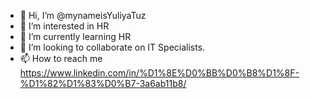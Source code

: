 - 👋 Hi, I’m @mynameisYuliyaTuz
- 👀 I’m interested in HR
- 🌱 I’m currently learning HR
- 💞️ I’m looking to collaborate on IT Specialists.
- 📫 How to reach me https://www.linkedin.com/in/%D1%8E%D0%BB%D0%B8%D1%8F-%D1%82%D1%83%D0%B7-3a6ab11b8/

<!---
mynameisYuliyaTuz/mynameisYuliyaTuz is a ✨ special ✨ repository because its `README.md` (this file) appears on your GitHub profile.
You can click the Preview link to take a look at your changes.
--->

